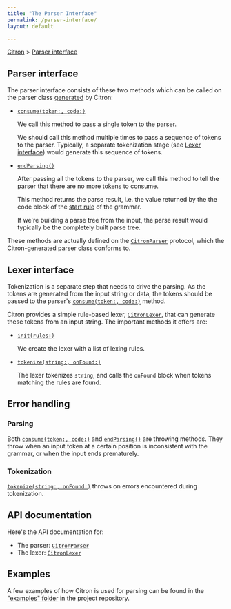 ```yaml
---
title: "The Parser Interface"
permalink: /parser-interface/
layout: default

---
```


[Citron] > [Parser interface]

[Citron]: /citron/
[Parser interface]: .

## Parser interface

The parser interface consists of these two methods which can be called
on the parser class [generated] by Citron:

  - [`consume(token:, code:)`]

    We call this method to pass a single token to the parser.

    We should call this method multiple times to pass a sequence of
    tokens to the parser. Typically, a separate tokenization stage (see
    [Lexer interface](#lexer-interface)) would generate this sequence of
    tokens.

  - [`endParsing()`]

    After passing all the tokens to the parser, we call this
    method to tell the parser that there are no more tokens to consume.

    This method returns the parse result, i.e. the value returned by the
    the code block of the [start rule] of the grammar.

    If we're building a parse tree from the input, the parse result
    would typically be the completely built parse tree.

These methods are actually defined on the [`CitronParser`] protocol,
which the Citron-generated parser class conforms to.

[generated]: /citron/generating-the-parser/
[start rule]: /citron/grammar-file/#start-rule

## Lexer interface

Tokenization is a separate step that needs to drive the parsing. As the
tokens are generated from the input string or data, the tokens should be
passed to the parser's [`consume(token:, code:)`] method.

Citron provides a simple rule-based lexer, [`CitronLexer`], that can
generate these tokens from an input string. The important methods it
offers are:

  - [`init(rules:)`]

    We create the lexer with a list of lexing rules.

  - [`tokenize(string:, onFound:)`]

    The lexer tokenizes `string`, and calls the `onFound` block when
    tokens matching the rules are found.

[`CitronParser`]: api/CitronParser/#citronparser
[`consume(token:, code:)`]: api/CitronParser/#consumetoken-citrontoken-tokencode-citrontokencode
[`endParsing()`]: api/CitronParser/#endparsing

[`CitronLexer`]: api/CitronLexer/#citronlexer
[`init(rules:)`]: api/CitronLexer/#initrules-lexingrule
[`tokenize(string:, onFound:)`]: api/CitronLexer/#tokenize_-string-string-onfound-action

## Error handling

### Parsing

Both [`consume(token:, code:)`] and [`endParsing()`] are throwing
methods.  They throw when an input token at a certain position is
inconsistent with the grammar, or when the input ends prematurely.

### Tokenization

[`tokenize(string:, onFound:)`] throws on errors encountered during
tokenization.

## API documentation

Here's the API documentation for:

  - The parser: [`CitronParser`]
  - The lexer: [`CitronLexer`]

## Examples

A few examples of how Citron is used for parsing can be found in the
["examples" folder][eg] in the project repository.

[eg]: https://github.com/roop/citron/tree/master/examples/

